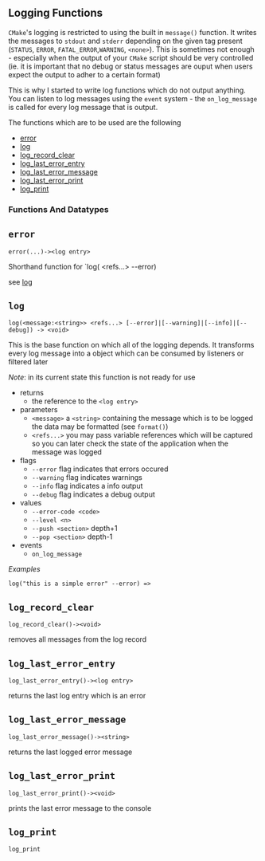 ## Logging Functions


`CMake`'s logging is restricted to using the built in `message()` function. It writes the messages to `stdout` and `stderr` depending on the given tag present (`STATUS`, `ERROR`, `FATAL_ERROR`,`WARNING`, `<none>`).  This is sometimes not enough - especially when the output of your `CMake` script should be very controlled (ie. it is important that no debug or status messages are ouput when users expect the output to adher to a certain format)

This is why I started to write log functions which do not output anything.  You can listen to log messages using the `event` system - the `on_log_message` is called for every log message that is output.

The functions which are to be used are the following

 * [error](#error)
 * [log](#log)
 * [log_record_clear](#log_record_clear)
 * [log_last_error_entry](#log_last_error_entry)
 * [log_last_error_message](#log_last_error_message)
 * [log_last_error_print](#log_last_error_print)
 * [log_print](#log_print)



### Functions And Datatypes

## <a href="error"></a>`error`
 `error(...)-><log entry>`

 Shorthand function for `log(<message> <refs...> --error)
 
 see [log](#log)



## <a href="log"></a>`log`
 `log(<message:<string>> <refs...> [--error]|[--warning]|[--info]|[--debug]) -> <void>`

 This is the base function on which all of the logging depends. It transforms
 every log message into a object which can be consumed by listeners or filtered later

 *Note*: in its current state this function is not ready for use

 * returns
   * the reference to the `<log entry>`
 * parameters
   * `<message>` a `<string>` containing the message which is to be logged the data may be formatted (see `format()`)
   * `<refs...>` you may pass variable references which will be captured so you can later check the state of the application when the message was logged
 * flags
   * `--error`    flag indicates that errors occured
   * `--warning`  flag indicates warnings
   * `--info`     flag indicates a info output
   * `--debug`    flag indicates a debug output
 * values
   * `--error-code <code>` 
   * `--level <n>` 
   * `--push <section>` depth+1
   * `--pop <section>`  depth-1
 * events
   * `on_log_message`

 *Examples*
 ```
 log("this is a simple error" --error) => 
 ```


## <a href="log_record_clear"></a>`log_record_clear`
 `log_record_clear()-><void>`
 
 removes all messages from the log record




## <a href="log_last_error_entry"></a>`log_last_error_entry`
 `log_last_error_entry()-><log entry>`

 returns the last log entry which is an error
 


## <a href="log_last_error_message"></a>`log_last_error_message`
 `log_last_error_message()-><string>`

 returns the last logged error message



## <a href="log_last_error_print"></a>`log_last_error_print`
 `log_last_error_print()-><void>`

 prints the last error message to the console  



## <a href="log_print"></a>`log_print`
 `log_print`





